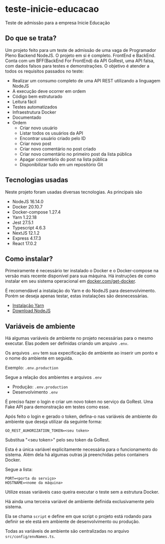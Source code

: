 # teste-inicie-educacao
Teste de admissão para a empresa Inicie Educação

## Do que se trata?
Um projeto feito para um teste de admissão de uma vaga de Programador Pleno Backend NodeJS.
O projeto em si é completo. FrontEnd e BackEnd.
Conta com um BFF(BackEnd For FrontEnd) da API GoRest, uma API falsa, com dados falsos para testes e demonstrações.
O objetivo é atender a todos os requisitos passados no teste:
 * Realizar um consumo completo de uma API REST utilizando a linguagem NodeJS
 * A execução deve ocorrer em ordem
 * Código bem estruturado
 * Leitura fácil
 * Testes automatizados
 * Infraestrutura Docker
 * Documentado
 * Ordem
   * Criar novo usuário
   * Listar todos os usuários da API
   * Encontrar usuário criado pelo ID
   * Criar novo post
   * Criar novo comentário no post criado
   * Criar novo comentário no primeiro post da lista pública
   * Apagar comentário do post na lista pública
   * Disponibilizar tudo em um repositório Git

## Tecnologias usadas
Neste projeto foram usadas diversas tecnologias.
As principais são
* NodeJS 16.14.0
* Docker 20.10.7
* Docker-compose 1.27.4
* Yarn 1.22.18
* Jest 27.5.1
* Typescript 4.6.3
* NextJS 12.1.2
* Express 4.17.3
* React 17.0.2

## Como instalar?
Primeiramente é necessário ter instalado o Docker e o Docker-compose na versão mais recente disponível para sua máquina.
Há instruções de como instalar em seu sistema operacional em [docker.com/get-docker](https://www.docker.com/get-docker).

É recomendável a instalação do Yarn e do NodeJS para desenvolvimento. Porém se deseja apenas testar, estas instalações são desnecessárias.
* [Instalação Yarn](https://yarnpkg.com/getting-started/install)
* [Download NodeJS](https://nodejs.org/pt-br/download/)

## Variáveis de ambiente
Há algumas variáveis de ambiente no projeto necessárias para o mesmo executar.
Elas podem ser definidas criando um arquivo `.env`.

Os arquivos `.env` tem sua expecificação de ambiente ao inserir um ponto e o nome do ambiente em seguida.

Exemplo: `.env.production`

Segue a relação dos ambientes e arquivos `.env`
* Produção: `.env.production`
* Desenvolvimento `.env`

É preciso fazer o login e criar um novo token no serviço da GoRest.
Uma Fake API para demonstração em testes como esse.

Após feito o login e gerado o token, defina-o nas variáveis de ambiente do ambiente que deseja utilizar da seguinte forma:

```
GO_REST_AUHORIZATION_TOKEN=<seu token>
```

Substitua "\<seu token\>" pelo seu token da GoRest.

Esta é a única variável explicitamente necessária para o funcionamento do sistema.
Além dela há algumas outras já preenchidas pelos containers Docker.

Segue a lista:

```
PORT=<porta do serviço>
HOSTNAME=<nome da máquina>
```

Utilize essas variáveis caso queira executar o teste sem a estrutura Docker.

Há ainda uma terceira variável de ambiente definida exclusivamente pelo sistema.

Ela se chama `script` e define em que script o projeto está rodando para definir se ele está em ambiente de desenvolvimento ou produção.

Todas as variáveis de ambiente são centralizadas no arquivo `src/config/envNames.ts`.
